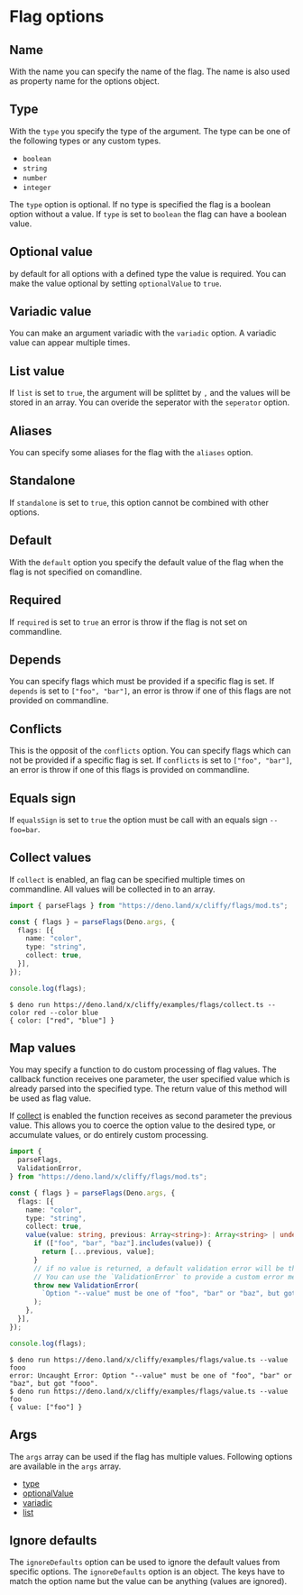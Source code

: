 # Flag options

## Name

With the name you can specify the name of the flag. The name is also used as
property name for the options object.

## Type

With the `type` you specify the type of the argument. The type can be one of the
following types or any custom types.

- `boolean`
- `string`
- `number`
- `integer`

The `type` option is optional. If no type is specified the flag is a boolean
option without a value. If `type` is set to `boolean` the flag can have a
boolean value.

## Optional value

by default for all options with a defined type the value is required. You can
make the value optional by setting `optionalValue` to `true`.

## Variadic value

You can make an argument variadic with the `variadic` option. A variadic value
can appear multiple times.

## List value

If `list` is set to `true`, the argument will be splittet by `,` and the values
will be stored in an array. You can overide the seperator with the `seperator`
option.

## Aliases

You can specify some aliases for the flag with the `aliases` option.

## Standalone

If `standalone` is set to `true`, this option cannot be combined with other
options.

## Default

With the `default` option you specify the default value of the flag when the
flag is not specified on comandline.

## Required

If `required` is set to `true` an error is throw if the flag is not set on
commandline.

## Depends

You can specify flags which must be provided if a specific flag is set. If
`depends` is set to `["foo", "bar"]`, an error is throw if one of this flags are
not provided on commandline.

## Conflicts

This is the opposit of the `conflicts` option. You can specify flags which can
not be provided if a specific flag is set. If `conflicts` is set to
`["foo", "bar"]`, an error is throw if one of this flags is provided on
commandline.

## Equals sign

If `equalsSign` is set to `true` the option must be call with an equals sign
`--foo=bar`.

## Collect values

If `collect` is enabled, an flag can be specified multiple times on commandline.
All values will be collected in to an array.

```typescript
import { parseFlags } from "https://deno.land/x/cliffy/flags/mod.ts";

const { flags } = parseFlags(Deno.args, {
  flags: [{
    name: "color",
    type: "string",
    collect: true,
  }],
});

console.log(flags);
```

```console
$ deno run https://deno.land/x/cliffy/examples/flags/collect.ts --color red --color blue
{ color: ["red", "blue"] }
```

## Map values

You may specify a function to do custom processing of flag values. The callback
function receives one parameter, the user specified value which is already
parsed into the specified type. The return value of this method will be used as
flag value.

If [collect](#collect-values) is enabled the function receives as second
parameter the previous value. This allows you to coerce the option value to the
desired type, or accumulate values, or do entirely custom processing.

```typescript
import {
  parseFlags,
  ValidationError,
} from "https://deno.land/x/cliffy/flags/mod.ts";

const { flags } = parseFlags(Deno.args, {
  flags: [{
    name: "color",
    type: "string",
    collect: true,
    value(value: string, previous: Array<string>): Array<string> | undefined {
      if (["foo", "bar", "baz"].includes(value)) {
        return [...previous, value];
      }
      // if no value is returned, a default validation error will be thrown.
      // You can use the `ValidationError` to provide a custom error message.
      throw new ValidationError(
        `Option "--value" must be one of "foo", "bar" or "baz", but got "${value}".`,
      );
    },
  }],
});

console.log(flags);
```

```console
$ deno run https://deno.land/x/cliffy/examples/flags/value.ts --value fooo
error: Uncaught Error: Option "--value" must be one of "foo", "bar" or "baz", but got "fooo".
$ deno run https://deno.land/x/cliffy/examples/flags/value.ts --value foo
{ value: ["foo"] }
```

## Args

The `args` array can be used if the flag has multiple values. Following options
are available in the `args` array.

- [type](#type)
- [optionalValue](#optional-value)
- [variadic](#variadic-value)
- [list](#list-value)

## Ignore defaults

The `ignoreDefaults` option can be used to ignore the default values from
specific options. The `ignoreDefaults` option is an object. The keys have to
match the option name but the value can be anything (values are ignored).
